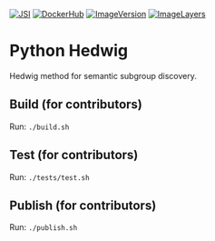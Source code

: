 [![JSI](https://img.shields.io/badge/JSI-KT-AF4C64.svg)](http://kt.ijs.si/)
[![DockerHub](https://img.shields.io/badge/docker-hbpmip%2Fpython--jsi--hedwig-008bb8.svg)](https://hub.docker.com/r/hbpmip/python-jsi-hedwig/)
[![ImageVersion](https://images.microbadger.com/badges/version/hbpmip/python-jsi-hedwig.svg)](https://hub.docker.com/r/hbpmip/python-jsi-hedwig/tags "hbpmip/python-jsi-hedwig image tags")
[![ImageLayers](https://images.microbadger.com/badges/image/hbpmip/python-jsi-hedwig.svg)](https://microbadger.com/images/hbpmip/python-jsi-hedwig "Get your own image badge on microbadger.com")

# Python Hedwig

Hedwig method for semantic subgroup discovery.


## Build (for contributors)

Run: `./build.sh`


## Test (for contributors)

Run: `./tests/test.sh`


## Publish (for contributors)

Run: `./publish.sh`
